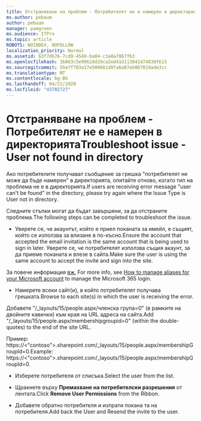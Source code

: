 ```yaml
---
title: Отстраняване на проблем - Потребителят не е намерен в директорията
ms.author: pebaum
author: pebaum
manager: pamgreen
ms.audience: ITPro
ms.topic: article
ROBOTS: NOINDEX, NOFOLLOW
localization_priority: Normal
ms.assetid: 63f7d676-7cd9-4549-ba84-c3a8a7867f63
ms.openlocfilehash: 3b863c5e9962dd29ca2ed41d113041d74830f615
ms.sourcegitcommit: 55eff703a17e500681d8fa6a87eb067019ade3cc
ms.translationtype: MT
ms.contentlocale: bg-BG
ms.lasthandoff: 04/22/2020
ms.locfileid: "43702727"
---
```

# <a name="troubleshoot-issue---user-not-found-in-directory"></a><span data-ttu-id="6748b-102">Отстраняване на проблем - Потребителят не е намерен в директорията</span><span class="sxs-lookup"><span data-stu-id="6748b-102">Troubleshoot issue - User not found in directory</span></span>

<span data-ttu-id="6748b-103">Ако потребителите получават съобщение за грешка "потребителят не може да бъде намерен" в директорията, опитайте отново, когато тип на проблема не е в директорията.</span><span class="sxs-lookup"><span data-stu-id="6748b-103">If users are receiving error message "user can't be found" in the directory, please try again where the Issue Type is User not in directory.</span></span>

<span data-ttu-id="6748b-104">Следните стъпки могат да бъдат завършени, за да отстраните проблема.</span><span class="sxs-lookup"><span data-stu-id="6748b-104">The following steps can be completed to troubleshoot the issue.</span></span>

- <span data-ttu-id="6748b-105">Уверете се, че акаунтът, който е приел поканата за имейл, е същият, който се използва за влизане в по-късно.</span><span class="sxs-lookup"><span data-stu-id="6748b-105">Ensure the account that accepted the email invitation is the same account that is being used to sign in later.</span></span> <span data-ttu-id="6748b-106">Уверете се, че потребителят използва същия акаунт, за да приеме поканата и влезе в сайта.</span><span class="sxs-lookup"><span data-stu-id="6748b-106">Make sure the user is using the same account to accept the invite and sign into the site.</span></span> 

<span data-ttu-id="6748b-107">За повече информация [вж.</a> ](https://support.microsoft.com/help/12407/microsoft-account-how-to-manage-aliases)</span><span class="sxs-lookup"><span data-stu-id="6748b-107">For more info, see [How to manage aliases for your Microsoft account</a> to manage the Microsoft 365 login](https://support.microsoft.com/help/12407/microsoft-account-how-to-manage-aliases).</span></span> 

- <span data-ttu-id="6748b-108">Намерете всеки сайт(и), в който потребителят получава грешката.</span><span class="sxs-lookup"><span data-stu-id="6748b-108">Browse to each site(s) in which the user is receiving the error.</span></span> 

<span data-ttu-id="6748b-109">Добавете "/_layouts/15/people.aspx/членска група=0" (в рамките на двойните кавички) към края на URL адреса на сайта.</span><span class="sxs-lookup"><span data-stu-id="6748b-109">Add "/_layouts/15/people.aspx/membershipgroupid=0" (within the double-quotes) to the end of the site URL.</span></span> 

<span data-ttu-id="6748b-110">Пример: https://<"contoso">.sharepoint.com/_layouts/15/people.aspx/membershipGroupId=0.</span><span class="sxs-lookup"><span data-stu-id="6748b-110">Example: https://<"contoso">.sharepoint.com/_layouts/15/people.aspx/membershipGroupId=0.</span></span>

- <span data-ttu-id="6748b-111">Изберете потребителя от списъка.</span><span class="sxs-lookup"><span data-stu-id="6748b-111">Select the user from the list.</span></span>

- <span data-ttu-id="6748b-112">Щракнете върху **Премахване на потребителски разрешения** от лентата.</span><span class="sxs-lookup"><span data-stu-id="6748b-112">Click **Remove User Permissions** from the Ribbon.</span></span> 
-  <span data-ttu-id="6748b-113">Добавете обратно потребителя и изпрати покана та на потребителя.</span><span class="sxs-lookup"><span data-stu-id="6748b-113">Add back the User and Resend the invite to the user.</span></span>

